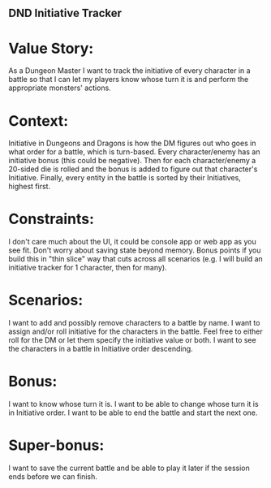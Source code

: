 ## DND Initiative Tracker
# Value Story: 
As a Dungeon Master I want to track the initiative of every character in a battle so that I can let my players know whose turn it is and perform the appropriate monsters' actions.

# Context: 
Initiative in Dungeons and Dragons is how the DM figures out who goes in what order for a battle, which is turn-based.
Every character/enemy has an initiative bonus (this could be negative). Then for each character/enemy a 20-sided die is rolled and the bonus is added to figure out that character's Initiative. Finally, every entity in the battle is sorted by their Initiatives, highest first.

# Constraints:
I don't care much about the UI, it could be console app or web app as you see fit. Don't worry about saving state beyond memory.
Bonus points if you build this in "thin slice" way that cuts across all scenarios (e.g. I will build an initiative tracker for 1 character, then for many).

# Scenarios:
I want to add and possibly remove characters to a battle by name.
I want to assign and/or roll initiative for the characters in the battle. Feel free to either roll for the DM or let them specify the initiative value or both.
I want to see the characters in a battle in Initiative order descending.

# Bonus:
I want to know whose turn it is.
I want to be able to change whose turn it is in Initiative order.
I want to be able to end the battle and start the next one.

# Super-bonus:
I want to save the current battle and be able to play it later if the session ends before we can finish.
